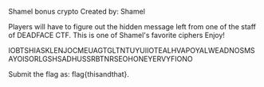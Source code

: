 Shamel bonus crypto
Created by: Shamel

Players will have to figure out the hidden message left from one of the staff of DEADFACE CTF. This is one of Shamel's favorite ciphers Enjoy!

IOBTSHIASKLENJOCMEUAGTGLTNTUYUIIOTEALHVAPOYALWEADNOSMSAYOISORLGSHSADHUSSRBTNRSEOHONEYERVYFIONO

Submit the flag as: flag{thisandthat}.

